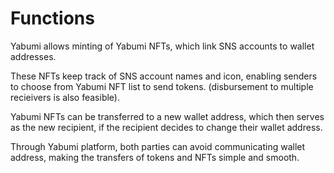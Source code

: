 # Functions

Yabumi allows minting of Yabumi NFTs, which link SNS accounts to wallet addresses.&#x20;

These NFTs keep track of SNS account names and icon, enabling senders to choose from Yabumi NFT list to send tokens. (disbursement to multiple recieivers is also feasible).

Yabumi NFTs can be transferred to a new wallet address, which then serves as the new recipient, if the recipient decides to change their wallet address.&#x20;

Through Yabumi platform, both parties can avoid communicating wallet address, making the transfers of tokens and NFTs simple and smooth.

